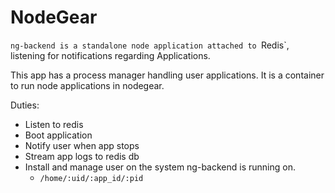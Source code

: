 NodeGear
=========

`ng-backend is a standalone node application attached to `Redis`, listening for notifications regarding Applications.

This app has a process manager handling user applications. It is a container to run node applications in nodegear.

Duties:
- Listen to redis
- Boot application
- Notify user when app stops
- Stream app logs to redis db
- Install and manage user on the system ng-backend is running on.
	- `/home/:uid/:app_id/:pid`